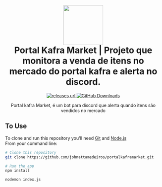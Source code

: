 
<span id="top"></span>
<h1 align="center">
  <img src="https://w7.pngwing.com/pngs/583/582/png-transparent-ragnarok-online-ragnarok-ds-massively-multiplayer-online-role-playing-game-online-game-video-game-thor-ragnarok-blue-text-logo.png" width="128" />
  <br> Portal Kafra Market | Projeto que monitora a venda de itens no mercado do portal kafra e alerta no discord.
</h1>

<p align="center">
<!-- Version -->
  <a href="https://github.com/johnattamedeiros/portalkaframarket/releases" target="_blank" rel="noopener noreferrer">
     <img alt="releases url" src="https://img.shields.io/github/v/release/johnattamedeiros/portalkaframarket?style=for-the-badge&labelColor=1C1E26&color=2ea043"/>
  </a>
  <!-- Downloads -->
  <a href="https://github.com/johnattamedeiros/portalkaframarket/releases" target="_blank" rel="noopener noreferrer">
    <img alt="GitHub Downloads" src="https://img.shields.io/github/downloads/johnattamedeiros/portalkaframarket/total?style=for-the-badge&labelColor=1C1E26&color=2ea043">
  </a>
  <!-- Issues -->
  <!-- <a href="https://github.com/johnattamedeiros/portalkaframarket/issues?q=is%3Aissue+is%3Aopen+sort%3Aupdated-desc" target="_blank">
    <img alt="GitHub issues" src="https://img.shields.io/github/issues/johnattamedeiros/portalkaframarket?style=for-the-badge&labelColor=1C1E26">
  </a> -->
</p>

<div align="center">

  Portal kafra Market, é um bot para discord que alerta quando itens são vendidos no mercado
 
</div>

## To Use

To clone and run this repository you'll need [Git](https://git-scm.com) and [Node.js](https://nodejs.org/en/download) \
From your command line:

```bash
# Clone this repository
git clone https://github.com/johnattamedeiros/portalkaframarket.git

# Run the app
npm install

nodemon index.js



